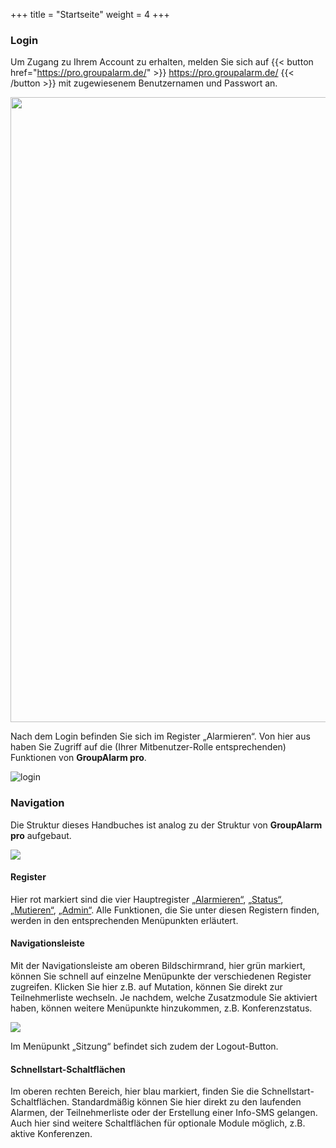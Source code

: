 +++
title = "Startseite"
weight = 4
+++


### Login

Um Zugang zu Ihrem Account zu erhalten, melden Sie sich auf   {{< button href="https://pro.groupalarm.de/" >}} https://pro.groupalarm.de/ {{< /button >}}   mit zugewiesenem Benutzernamen und
Passwort an.

<img src="/img/einfuehrung_startseite.png" width="1000" class="shadow"/>


Nach dem Login befinden Sie sich im Register „Alarmieren“. Von hier aus haben Sie Zugriff auf die (Ihrer Mitbenutzer-Rolle entsprechenden) Funktionen von 
**GroupAlarm pro**.

![login](/img/einfuehrung_startseite_nach_login.png?width=1000px&classes=border)



### Navigation


Die Struktur dieses Handbuches ist analog zu der Struktur von **GroupAlarm pro** aufgebaut. 


![](/img/einfuehrung_startseite_navigation.png?width=1000px&classes=shadow)



#### Register

Hier rot markiert sind die vier Hauptregister [„Alarmieren“](/alarmieren/), [„Status“](/status/), [„Mutieren“](/mutieren/), [„Admin“](/admin/). 
Alle Funktionen, die Sie unter diesen Registern finden, werden in den entsprechenden Menüpunkten erläutert.

#### Navigationsleiste

Mit der Navigationsleiste am oberen Bildschirmrand, hier grün markiert, können Sie schnell auf einzelne Menüpunkte der 
verschiedenen Register zugreifen. Klicken Sie hier z.B. auf Mutation, können Sie direkt zur Teilnehmerliste wechseln.
Je nachdem, welche Zusatzmodule Sie aktiviert haben, können weitere Menüpunkte hinzukommen, z.B. Konferenzstatus.


![](/img/einfuehrung_startseite_navigation_leiste.png?classes=shadow)

Im Menüpunkt „Sitzung“ befindet sich zudem der Logout-Button. 

#### Schnellstart-Schaltflächen

Im oberen rechten Bereich, hier blau markiert, finden Sie die Schnellstart-Schaltflächen. Standardmäßig können Sie hier direkt zu 
den laufenden Alarmen, der Teilnehmerliste oder der Erstellung einer Info-SMS gelangen. Auch hier sind weitere Schaltflächen für optionale
Module möglich, z.B. aktive Konferenzen.


